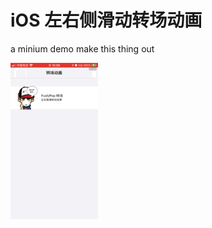 # iOS 左右侧滑动转场动画

a minium demo make this thing out

<img src="https://github.com/ChaosTong/TransitonAnimation/blob/master/demo.gif?raw=true" width=140 height=250>
